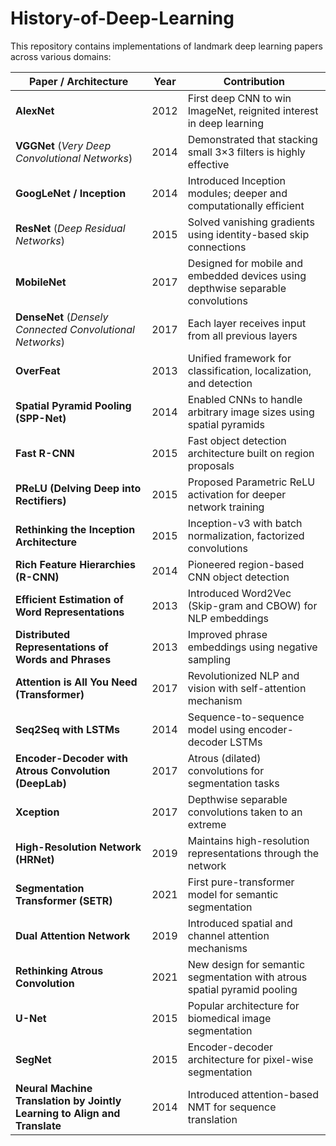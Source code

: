# History-of-Deep-Learning

This repository contains implementations of landmark deep learning papers across various domains:


| Paper / Architecture                                                         | Year | Contribution                                                                    |
| ---------------------------------------------------------------------------- | ---- | ------------------------------------------------------------------------------- |
| **AlexNet**                                                                  | 2012 | First deep CNN to win ImageNet, reignited interest in deep learning             |
| **VGGNet** (*Very Deep Convolutional Networks*)                              | 2014 | Demonstrated that stacking small 3×3 filters is highly effective                |
| **GoogLeNet / Inception**                                                    | 2014 | Introduced Inception modules; deeper and computationally efficient              |
| **ResNet** (*Deep Residual Networks*)                                        | 2015 | Solved vanishing gradients using identity-based skip connections                |
| **MobileNet**                                                                | 2017 | Designed for mobile and embedded devices using depthwise separable convolutions |
| **DenseNet** (*Densely Connected Convolutional Networks*)                    | 2017 | Each layer receives input from all previous layers                              |
| **OverFeat**                                                                 | 2013 | Unified framework for classification, localization, and detection               |
| **Spatial Pyramid Pooling (SPP-Net)**                                        | 2014 | Enabled CNNs to handle arbitrary image sizes using spatial pyramids             |
| **Fast R-CNN**                                                               | 2015 | Fast object detection architecture built on region proposals                    |
| **PReLU (Delving Deep into Rectifiers)**                                     | 2015 | Proposed Parametric ReLU activation for deeper network training                 |
| **Rethinking the Inception Architecture**                                    | 2015 | Inception-v3 with batch normalization, factorized convolutions                  |
| **Rich Feature Hierarchies (R-CNN)**                                         | 2014 | Pioneered region-based CNN object detection                                     |
| **Efficient Estimation of Word Representations**                             | 2013 | Introduced Word2Vec (Skip-gram and CBOW) for NLP embeddings                     |
| **Distributed Representations of Words and Phrases**                         | 2013 | Improved phrase embeddings using negative sampling                              |
| **Attention is All You Need (Transformer)**                                  | 2017 | Revolutionized NLP and vision with self-attention mechanism                     |
| **Seq2Seq with LSTMs**                                                       | 2014 | Sequence-to-sequence model using encoder-decoder LSTMs                          |
| **Encoder-Decoder with Atrous Convolution (DeepLab)**                        | 2017 | Atrous (dilated) convolutions for segmentation tasks                            |
| **Xception**                                                                 | 2017 | Depthwise separable convolutions taken to an extreme                            |
| **High-Resolution Network (HRNet)**                                          | 2019 | Maintains high-resolution representations through the network                   |
| **Segmentation Transformer (SETR)**                                          | 2021 | First pure-transformer model for semantic segmentation                          |
| **Dual Attention Network**                                                   | 2019 | Introduced spatial and channel attention mechanisms                             |
| **Rethinking Atrous Convolution**                                            | 2021 | New design for semantic segmentation with atrous spatial pyramid pooling        |
| **U-Net**                                                                    | 2015 | Popular architecture for biomedical image segmentation                          |
| **SegNet**                                                                   | 2015 | Encoder-decoder architecture for pixel-wise segmentation                        |
| **Neural Machine Translation by Jointly Learning to Align and Translate**    | 2014 | Introduced attention-based NMT for sequence translation                         |
